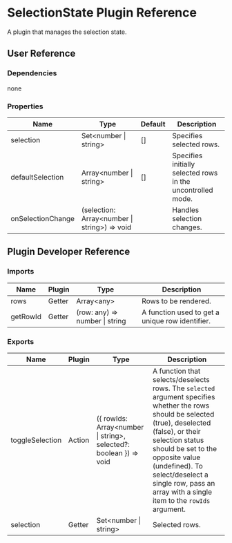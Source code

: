 # SelectionState Plugin Reference

A plugin that manages the selection state.

## User Reference

### Dependencies

none

### Properties

Name | Type | Default | Description
-----|------|---------|------------
selection | Set&lt;number &#124; string&gt; | [] | Specifies selected rows.
defaultSelection | Array&lt;number &#124; string&gt; | [] | Specifies initially selected rows in the uncontrolled mode.
onSelectionChange | (selection: Array&lt;number &#124; string&gt;) => void | | Handles selection changes.

## Plugin Developer Reference

### Imports

Name | Plugin | Type | Description
-----|--------|------|------------
rows | Getter | Array&lt;any&gt; | Rows to be rendered.
getRowId | Getter | (row: any) => number &#124; string | A function used to get a unique row identifier.

### Exports

Name | Plugin | Type | Description
-----|--------|------|------------
toggleSelection | Action | ({ rowIds: Array&lt;number &#124; string&gt;, selected?: boolean  }) => void | A function that selects/deselects rows. The `selected` argument specifies whether the rows should be selected (true), deselected (false), or their selection status should be set to the opposite value (undefined). To select/deselect a single row, pass an array with a single item to the `rowIds` argument.
selection | Getter | Set&lt;number &#124; string&gt; | Selected rows.
